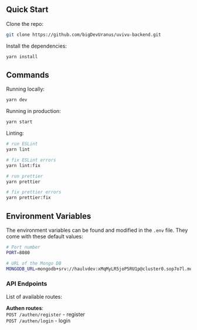 ## Quick Start

Clone the repo:

```bash
git clone https://github.com/bigDevUranus/uvivu-backend.git
```

Install the dependencies:

```bash
yarn install
```

## Commands

Running locally:

```bash
yarn dev
```

Running in production:

```bash
yarn start
```

Linting:

```bash
# run ESLint
yarn lint

# fix ESLint errors
yarn lint:fix

# run prettier
yarn prettier

# fix prettier errors
yarn prettier:fix
```

## Environment Variables

The environment variables can be found and modified in the `.env` file. They come with these default values:

```bash
# Port number
PORT=8080

# URL of the Mongo DB
MONGODB_URL=mongodb+srv://haulvdev:xMqMyLR5joP5RU1p@cluster0.sop7o7l.mongodb.net/Vivu_DBretryWrites=true&w=majority

```

### API Endpoints

List of available routes:

**Authen routes**:\
`POST /authen/register` - register\
`POST /authen/login` - login
